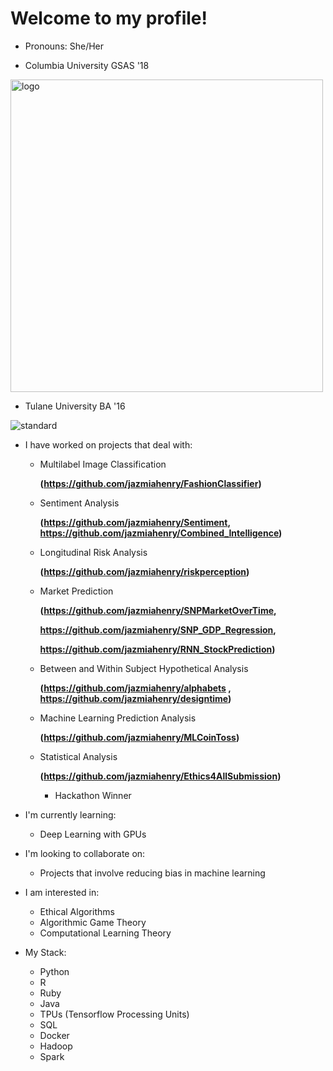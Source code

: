 # Welcome to my profile!

- Pronouns: She/Her

- Columbia University GSAS '18

<img width="500" alt="logo" src="https://user-images.githubusercontent.com/48301423/96311001-855fd400-0fd6-11eb-93d3-7037402d82a3.png">

- Tulane University BA '16

![standard](https://user-images.githubusercontent.com/48301423/96311110-c35cf800-0fd6-11eb-8307-3001a213fb4c.png)

- I have worked on projects that deal with:
  - Multilabel Image Classification 
    
    **(https://github.com/jazmiahenry/FashionClassifier)**  
    
  - Sentiment Analysis 
  
    **(https://github.com/jazmiahenry/Sentiment, https://github.com/jazmiahenry/Combined_Intelligence)**
    
  - Longitudinal Risk Analysis 
  
    **(https://github.com/jazmiahenry/riskperception)**
    
  - Market Prediction 
  
    **(https://github.com/jazmiahenry/SNPMarketOverTime,**
    
    **https://github.com/jazmiahenry/SNP_GDP_Regression,**
    
    **https://github.com/jazmiahenry/RNN_StockPrediction)**
    
  - Between and Within Subject Hypothetical Analysis 
  
    **(https://github.com/jazmiahenry/alphabets , 
    https://github.com/jazmiahenry/designtime)**
    
  - Machine Learning Prediction Analysis 
  
    **(https://github.com/jazmiahenry/MLCoinToss)**
    
  - Statistical Analysis
  
    **(https://github.com/jazmiahenry/Ethics4AllSubmission)**
    * Hackathon Winner

- I'm currently learning:
  - Deep Learning with GPUs
  
- I'm looking to collaborate on:  
  - Projects that involve reducing bias in machine learning
  
- I am interested in: 

  - Ethical Algorithms 
  - Algorithmic Game Theory 
  - Computational Learning Theory

- My Stack:

  - Python 
  - R
  - Ruby
  - Java
  - TPUs (Tensorflow Processing Units)
  - SQL
  - Docker
  - Hadoop
  - Spark
   
<!--
**jazmiahenry/jazmiahenry** is a ✨ _special_ ✨ repository because its `README.md` (this file) appears on your GitHub profile.

Here are some ideas to get you started:

- 🔭 I’m currently working on ...
- 🌱 I’m currently learning ...
- 👯 I’m looking to collaborate on ...
- 🤔 I’m looking for help with ...
- 💬 Ask me about ...
- 📫 How to reach me: ...
- 😄 Pronouns: ...
- ⚡ Fun fact: ...
-->
